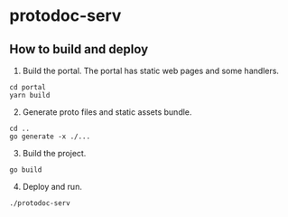 # protodoc-serv

## How to build and deploy

1. Build the portal. The portal has static web pages and some handlers.

```
cd portal
yarn build
```

2. Generate proto files and static assets bundle.

```
cd ..
go generate -x ./...
```

3. Build the project.

```
go build
```

4. Deploy and run.

```
./protodoc-serv
```
